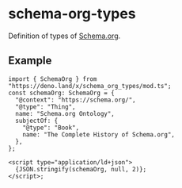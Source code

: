 # schema-org-types

Definition of types of [Schema.org](https://schema.org/).

## Example

```tsx
import { SchemaOrg } from "https://deno.land/x/schema_org_types/mod.ts";
const schemaOrg: SchemaOrg = {
  "@context": "https://schema.org/",
  "@type": "Thing",
  name: "Schema.org Ontology",
  subjectOf: {
    "@type": "Book",
    name: "The Complete History of Schema.org",
  },
};

<script type="application/ld+json">
  {JSON.stringify(schemaOrg, null, 2)};
</script>;
```
